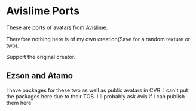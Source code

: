 # Avislime Ports
These are ports of avatars from [Avislime](https://avislime.gumroad.com/).

Therefore nothing here is of my own creation(Save for a random texture or two).

Support the original creator.

## Ezson and Atamo
I have packages for these two as well as public avatars in CVR.
I can't put the packages here due to their TOS.
I'll probably ask Avis if I can publish them here.
